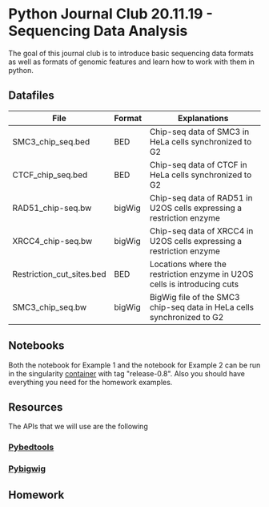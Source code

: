# Python Journal Club 20.11.19 - Sequencing Data Analysis

The goal of this journal club is to introduce basic sequencing data formats as well as formats of genomic features and learn how to work with them in python.

## Datafiles

File | Format |Explanations
------------ | ------------- |-------------
SMC3_chip_seq.bed | BED | Chip-seq data of SMC3 in HeLa cells synchronized to G2
CTCF_chip_seq.bed | BED | Chip-seq data of CTCF in HeLa cells synchronized to G2
RAD51_chip-seq.bw | bigWig | Chip-seq data of RAD51 in U2OS cells expressing a restriction enzyme
XRCC4_chip-seq.bw | bigWig | Chip-seq data of XRCC4 in U2OS cells expressing a restriction enzyme
Restriction_cut_sites.bed | BED | Locations where the restriction enzyme in U2OS cells is introducing cuts
SMC3_chip_seq.bw | bigWig | BigWig file of the SMC3 chip-seq data in HeLa cells synchronized to G2

## Notebooks

Both the notebook for Example 1 and the notebook for Example 2 can be run in the singularity [container](https://hub.docker.com/repository/docker/gerlichlab/mmhic) with tag "release-0.8". Also you should have everything you need for the homework examples.

## Resources

The APIs that we will use are the following

### [Pybedtools](https://daler.github.io/pybedtools/)
### [Pybigwig](https://github.com/deeptools/pyBigWig)

## Homework